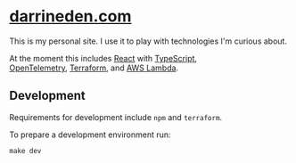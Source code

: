 # [darrineden.com](https://darrineden.com)
This is my personal site. I use it to play with technologies I'm curious about.

At the moment this includes [React](https://reactjs.org/) with [TypeScript](https://www.typescriptlang.org/),  
[OpenTelemetry](https://opentelemetry.io/), [Terraform](https://www.terraform.io/), and 
[AWS Lambda](https://aws.amazon.com/lambda/).

## Development

Requirements for development include `npm` and `terraform`.

To prepare a development environment run:

`make dev`
